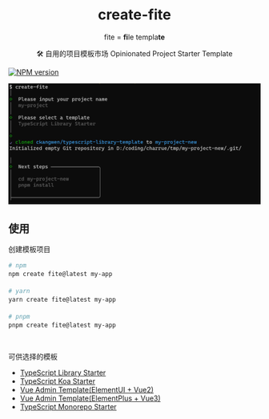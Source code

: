 <h1 align="center">create-fite</h1>
<p align="center">fite = <b>fi</b>le templa<b>te</b></p>
<p align="center">🛠 自用的项目模板市场 Opinionated Project Starter Template</p>

[![NPM version](https://img.shields.io/npm/v/create-fite?label=)](https://www.npmjs.com/package/create-fite)

![](https://raw.githubusercontent.com/charrue/create-fite/master/.github/screenshot.png)

## 使用

创建模板项目

```bash
# npm
npm create fite@latest my-app

# yarn
yarn create fite@latest my-app

# pnpm
pnpm create fite@latest my-app
```

<br/>

可供选择的模板

- [TypeScript Library Starter](https://github.com/ckangwen/typescript-library-template)
- [TypeScript Koa Starter](https://github.com/ckangwen/typescript-koa-template)
- [Vue Admin Template(ElementUI + Vue2)](https://github.com/ckangwen/vue-ele-admin-v2-template)
- [Vue Admin Template(ElementPlus + Vue3)](https://github.com/ckangwen/vue-ele-admin-v3-template)
- [TypeScript Monorepo Starter](https://github.com/ckangwen/ts-monorepo-starter)
